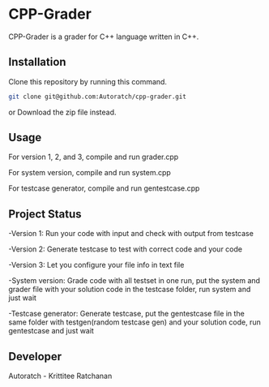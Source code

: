 # CPP-Grader

CPP-Grader is a grader for C++ language written in C++.

## Installation

Clone this repository by running this command.
```bash
git clone git@github.com:Autoratch/cpp-grader.git
```
or Download the zip file instead.

## Usage

For version 1, 2, and 3, compile and run grader.cpp

For system version, compile and run system.cpp 

For testcase generator, compile and run gentestcase.cpp

## Project Status

-Version 1: Run your code with input and check with output from testcase

-Version 2: Generate testcase to test with correct code and your code 

-Version 3: Let you configure your file info in text file

-System version: Grade code with all testset in one run, put the system and grader file with your solution code in the testcase folder, run system and just wait

-Testcase generator: Generate testcase, put the gentestcase file in the same folder with testgen(random testcase gen) and your solution code, run gentestcase and just wait

## Developer
Autoratch - Krittitee Ratchanan
